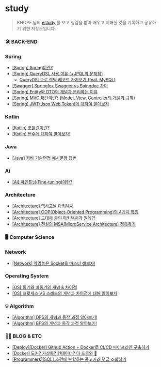 # study 

> KHOPE 님의 [estudy](https://github.com/esperar/estudy) 를 보고 영감을 받아 배우고 이해한 것을 기록하고 공유하기 위한 저장소입니다.

### 🛠️ BACK-END
### Spring
- [[Spring] Spring이란?](https://github.com/miraexhoi/study/blob/main/Back-End/Spring/spring.md)
- [[Spring] QueryDSL 사용 이유 (+JPQL의 문제점)](https://github.com/miraexhoi/study/blob/main/Back-End/Spring/querydsl.md)  
  - [QueryDSL으로 랜덤 레코드 가져오기 (feat. MySQL)](https://miraexhoi.tistory.com/3)
- [[Swagger] Springfox Swagger vs Spingdoc 차이](https://github.com/miraexhoi/study/blob/main/Back-End/Spring/swagger.md)
- [[Spring] Entity와 DTO의 개념과 분리하는 이유](https://github.com/miraexhoi/study/blob/main/Back-End/Spring/entityvsdto.md)
- [[Spring] MVC 패턴이란? (Model, View, Controller의 개념과 규칙)](https://github.com/miraexhoi/study/blob/main/Back-End/Spring/mvc.md)
- [[Spring] JWT(Json Web Token)에 대하여 알아보자](https://github.com/miraexhoi/study/blob/main/Back-End/Spring/jwt.md)

### Kotlin
- [[Kotlin] 코틀린이란?](https://github.com/miraexhoi/study/blob/master/Back-End/Kotlin/kotlin.md)
- [[Kotlin] 변수에 대하여 알아보자!](https://github.com/miraexhoi/study/blob/master/Back-End/Kotlin/variable.md)

### Java
- [[Java] 자바 기술면접 예시문항 답변](https://github.com/miraexhoi/study/blob/master/Back-End/Java/interview.md)

### Ai
- [[Ai] 파인튜닝(Fine-tuning)이란?](https://github.com/miraexhoi/study/blob/master/Back-End/Ai/OpenAi/finetuning.md)

### Architecture
- [[Architecture] 헥사고날 아키텍처](https://github.com/miraexhoi/study/blob/main/Back-End/Architecture/hexagonal.md)
- [[Architecture] OOP(Object-Oriented Programming)의 4가지 특징](https://github.com/miraexhoi/study/blob/main/Back-End/Architecture/oop.md)
- [[Architecture] 도대체 클린 아키택처가 뭔데?!](https://github.com/miraexhoi/study/blob/master/Back-End/Architecture/clean.md)
- [[Architecture] 전설의 MSA(MicroService Architecture) 정복하기](https://github.com/miraexhoi/study/blob/master/Back-End/Architecture/msa.md)

### 🖥️ Computer Science
### Network
- [[Network] 악명높은 Socket을 마스터 해보자!](https://github.com/miraexhoi/study/blob/master/Back-End/Computer%20Science/Network/socket.md)
### Operating System
- [[OS] 동기와 비동기의 개념 & 차이점](https://github.com/miraexhoi/study/blob/master/Back-End/Computer%20Science/Operating%20System/synvsasyn.md)
- [[OS] 프로세스 VS 스레드의 개념과 차이점에 대해 알아보자](https://github.com/miraexhoi/study/blob/master/Back-End/Computer%20Science/Operating%20System/processvsthread.md)

### 💡 Algorithm
- [[Algorithm] DFS의 개념과 동작 과정 알아보기!](https://github.com/miraexhoi/study/blob/main/Algorithm/dfs.md)
- [[Algorithm] BFS의 개념과 동작 과정 알아보기!](https://github.com/miraexhoi/study/blob/main/Algorithm/bfs.md)

### ✍🏻 BLOG & ETC
- [[Deploy][Docker] Github Action + Docker로 CI/CD 파이프라인 구축하기](https://velog.io/@miraexhoi/Github-Action-Docker%EB%A1%9C-CICD-%ED%8C%8C%EC%9D%B4%ED%94%84%EB%9D%BC%EC%9D%B8-%EA%B5%AC%EC%B6%95%ED%95%98%EA%B8%B0)
- [[Docker] 도커? 가상화? 컨테이너? 다 드루와 😤](https://velog.io/@miraexhoi/%EB%8F%84%EC%BB%A4-%EA%B0%80%EC%83%81%ED%99%94-%EC%BB%A8%ED%85%8C%EC%9D%B4%EB%84%88-%EB%8B%A4-%EB%93%9C%EB%A3%A8%EC%99%80)
- [[Programmers][SQL] 조건에 부합하는 중고거래 댓글 조회하기](https://velog.io/@miraexhoi/%ED%94%84%EB%A1%9C%EA%B7%B8%EB%9E%98%EB%A8%B8%EC%8A%A4-%EC%A1%B0%EA%B1%B4%EC%97%90-%EB%B6%80%ED%95%A9%ED%95%98%EB%8A%94-%EC%A4%91%EA%B3%A0%EA%B1%B0%EB%9E%98-%EB%8C%93%EA%B8%80-%EC%A1%B0%ED%9A%8C%ED%95%98%EA%B8%B0)
